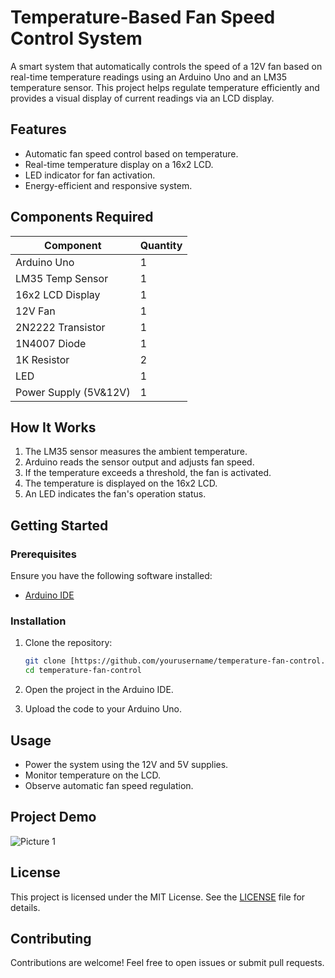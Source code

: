 # Temperature-Based Fan Speed Control System

A smart system that automatically controls the speed of a 12V fan based on real-time temperature readings using an Arduino Uno and an LM35 temperature sensor. This project helps regulate temperature efficiently and provides a visual display of current readings via an LCD display.

## Features

- Automatic fan speed control based on temperature.
- Real-time temperature display on a 16x2 LCD.
- LED indicator for fan activation.
- Energy-efficient and responsive system.

## Components Required

| Component             | Quantity |
|-----------------------|----------|
| Arduino Uno           | 1        |
| LM35 Temp Sensor      | 1        |
| 16x2 LCD Display      | 1        |
| 12V Fan               | 1        |
| 2N2222 Transistor     | 1        |
| 1N4007 Diode          | 1        |
| 1K Resistor           | 2        |
| LED                   | 1        |
| Power Supply (5V&12V) | 1        |

## How It Works

1. The LM35 sensor measures the ambient temperature.
2. Arduino reads the sensor output and adjusts fan speed.
3. If the temperature exceeds a threshold, the fan is activated.
4. The temperature is displayed on the 16x2 LCD.
5. An LED indicates the fan's operation status.

## Getting Started

### Prerequisites

Ensure you have the following software installed:
- [Arduino IDE](https://www.arduino.cc/en/software)

### Installation

1. Clone the repository:
   ```bash
   git clone [https://github.com/yourusername/temperature-fan-control.git
   cd temperature-fan-control
   ```

2. Open the project in the Arduino IDE.

3. Upload the code to your Arduino Uno.

## Usage

- Power the system using the 12V and 5V supplies.
- Monitor temperature on the LCD.
- Observe automatic fan speed regulation.

## Project Demo

![Picture 1](https://github.com/user-attachments/assets/1d369393-7d81-4b4d-811b-3b9db3f18803)


## License

This project is licensed under the MIT License. See the [LICENSE](LICENSE) file for details.

## Contributing

Contributions are welcome! Feel free to open issues or submit pull requests.


